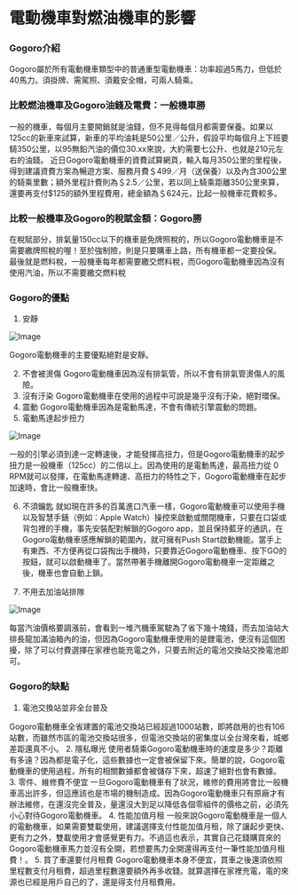 # 電動機車對燃油機車的影響

### Gogoro介紹

Gogoro屬於所有電動機車類型中的普通重型電動機車：功率超過5馬力，但低於40馬力。須掛牌、需駕照、須戴安全帽，可兩人騎乘。

### 比較燃油機車及Gogoro油錢及電費：一般機車勝

一般的機車，每個月主要開銷就是油錢，但不見得每個月都需要保養。如果以125cc的新車來試算，新車的平均油耗是50公里／公升，假設平均每個月上下班要騎350公里，以95無鉛汽油的價位30.xx來說，大約需要七公升、也就是210元左右的油錢。
近日Gogoro電動機車的資費試算網頁，輸入每月350公里的里程後，得到建議資費方案為暢遊方案、服務月費＄499／月（送保養）以及內含300公里的騎乘里數；額外里程計費則為＄2.5／公里，若以同上騎乘距離350公里來算，還要再支付$125的額外里程費用，總金額為＄624元，比起一般機車花費較多。

### 比較一般機車及Gogoro的稅賦金額：Gogoro勝

在稅賦部分，排氣量150cc以下的機車是免牌照稅的，所以Gogoro電動機車是不需要繳牌照稅的喔！至於強制險，則是只要購車上路，所有機車都一定要投保。
最後就是燃料稅，一般機車每年都需要繳交燃料稅，而Gogoro電動機車因為沒有使用汽油，所以不需要繳交燃料稅

### Gogoro的優點

1.	安靜

![Image](https://beauty-upgrade.tw/wp-content/uploads/2019/05/43000422_1836065043114861_3939796113623613440_n-238x300.jpg)

Gogoro電動機車的主要優點絕對是安靜。

2.	不會被燙傷
Gogoro電動機車因為沒有排氣管，所以不會有排氣管燙傷人的風險。
3.	沒有汙染
Gogoro電動機車在使用的過程中可說是幾乎沒有汙染，絕對環保。
4.	震動
Gogoro電動機車因為是電動馬達，不會有傳統引擎震動的問題。
5.	電動馬達起步扭力

![Image](https://beauty-upgrade.tw/wp-content/uploads/2019/05/27356475_1547432868644748_2477950483433805237_o-300x183.jpg)

一般的引擎必須到達一定轉速後，才能發揮高扭力，但是Gogoro電動機車的起步扭力是一般機車（125cc）的二倍以上。因為使用的是電動馬達，最高扭力從 0 RPM就可以發揮，在電動馬達轉速、高扭力的特性之下，Gogoro電動機車在起步加速時，會比一般機車快。

6.	不須鑰匙
就如現在許多的百萬進口汽車一樣，Gogoro電動機車可以使用手機以及智慧手錶（例如：Apple Watch）操控來啟動或關閉機車，只要在口袋或背包裡的手機，事先安裝配對解鎖的Gogoro app，並且保持藍牙的通訊，在Gogoro電動機車感應解鎖的範圍內，就可擁有Push Start啟動機能。當手上有東西、不方便再從口袋掏出手機時，只要靠近Gogoro電動機車、按下GO的按鈕，就可以啟動機車了。當然帶著手機離開Gogoro電動機車一定距離之後，機車也會自動上鎖。

7.	不用去加油站排隊

![Image](https://beauty-upgrade.tw/wp-content/uploads/2019/05/40814689_1804000576321308_4518515065241993216_o-300x166.jpg)

每當汽油價格要調漲前，會看到一堆汽機車駕駛為了省下幾十塊錢，而去加油站大排長龍加滿油箱內的油，但因為Gogoro電動機車使用的是鋰電池，便沒有這個困擾，除了可以付費選擇在家裡也能充電之外，只要去附近的電池交換站交換電池即可。

### Gogoro的缺點

1. 電池交換站並非全台普及

Gogoro電動機車全省建置的電池交換站已經超過1000站數，即將啟用的也有106站數，而雖然市區的電池交換站很多，但電池交換站的密集度以全台灣來看，城鄉差距還真不小。
2.	隱私曝光
使用者騎乘Gogoro電動機車時的速度是多少？距離有多遠？因為都是電子化，這些數據也一定會被保留下來。簡單的說，Gogoro電動機車的使用過程，所有的相關數據都會被儲存下來，超速了絕對也會有數據。
3.	零件、維修費不便宜
一旦Gogoro電動機車有了狀況，維修的費用將會比一般機車高出許多，但這應該也是市場的機制造成。因為Gogoro電動機車只有原廠才有辦法維修，在還沒完全普及，量還沒大到足以降低各個零組件的價格之前，必須先小心對待Gogoro電動機車。
4.	性能加值月租
一般來說Gogoro電動機車是一個人的電動機車，如果需要雙載使用，建議選擇支付性能加值月租，除了讓起步更快、更有力之外，雙載使用才會感覺更有力。不過這也表示，其實自己花錢購買來的Gogoro電動機車馬力並沒有全開，若想要馬力全開還得再支付一筆性能加值月租費！。
5.	買了車還要付月租費
Gogoro電動機車本身不便宜，買車之後還須依照里程數支付月租費，超過里程數還要額外再多收錢。就算選擇在家裡充電，電的來源也已經是用戶自己的了，還是得支付月租費用。
